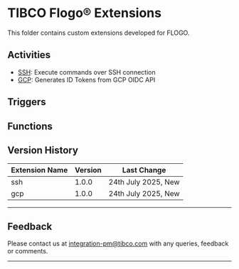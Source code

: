 # **TIBCO Flogo® Extensions**

This folder contains custom extensions developed for FLOGO.

## Activities

* [SSH](https://github.com/TIBCOSoftware/flogo-enterprise-hub/tree/master/extensions/ssh/README.md): Execute commands over SSH connection
* [GCP](https://github.com/TIBCOSoftware/flogo-enterprise-hub/tree/master/extensions/gcp/README.md): Generates ID Tokens from GCP OIDC API

## Triggers


## Functions

## Version History

| Extension Name | Version | Last Change |
|----------------|---------|-------------|
| ssh            | 1.0.0   | 24th July 2025, New
| gcp            | 1.0.0   | 24th July 2025, New

----------
## Feedback ##

Please contact us at [integration-pm@tibco.com](mailto:integration-pm@tibco.com) with any queries, feedback or comments.


----------

